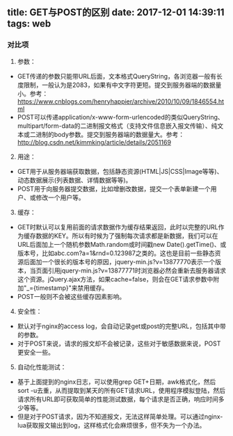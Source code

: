 title: GET与POST的区别
date: 2017-12-01 14:39:11
tags: web
---

### 对比项
1. 参数：
- GET传递的参数只能带URL后面，文本格式QueryString，各浏览器一般有长度限制，一般认为是2083，如果有中文字符更短。提交到服务器端的数据量小。参考：https://www.cnblogs.com/henryhappier/archive/2010/10/09/1846554.html
- POST可以传递application/x-www-form-urlencoded的类似QueryString、multipart/form-data的二进制报文格式（支持文件信息嵌入报文传输）、纯文本或二进制的body参数。提交到服务器端的数据量大。参考：http://blog.csdn.net/kimmking/article/details/2051169

2. 用途：
- GET用于从服务器端获取数据，包括静态资源(HTML|JS|CSS|Image等等)、动态数据展示(列表数据、详情数据等等)。
- POST用于向服务器提交数据，比如增删改数据，提交一个表单新建一个用户、或修改一个用户等。

3. 缓存：
- GET时默认可以复用前面的请求数据作为缓存结果返回，此时以完整的URL作为缓存数据的KEY。所以有时候为了强制每次请求都是新数据，我们可以在URL后面加上一个随机参数Math.random或时间戳new Date().getTime()、或版本号，比如abc.com?a=1&rnd=0.123987之类的。这也是目前一些静态资源后面加一个很长的版本号的原因，jquery-min.js?v=13877770表示一个版本，当页面引用jquery-min.js?v=13877771时浏览器必然会重新去服务器请求这个资源。jQuery.ajax方法，如果cache=false，则会在GET请求参数中附加"_={timestamp}"来禁用缓存。
- POST一般则不会被这些缓存因素影响。

4. 安全性：
- 默认对于nginx的access log，会自动记录get或post的完整URL，包括其中带的参数。
- 对于POST来说，请求的报文却不会被记录，这些对于敏感数据来说，POST更安全一些。

5. 自动化性能测试：
- 基于上面提到的nginx日志，可以使用grep GET+日期，awk格式化，然后sort -u去重，从而提取到某天的所有GET请求URL，使用程序模拟登陆，然后请求所有URL即可获取简单的性能测试数据，每个请求是否正确，响应时间多少等等。
- 但是对于POST请求，因为不知道报文，无法这样简单处理。可以通过nginx-lua获取报文输出到log，这样格式化会麻烦很多，但不失为一个办法。